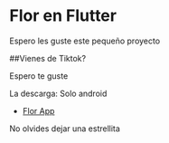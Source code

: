 # Flor en Flutter

Espero les guste este pequeño proyecto

##Vienes de Tiktok?

Espero te guste

La descarga:
Solo android
- [Flor App ]([https://docs.flutter.dev/get-started/codelab](https://www.mediafire.com/file/3bg3uyhsrl494uz/app-release.apk/file))

No olvides dejar una estrellita 
